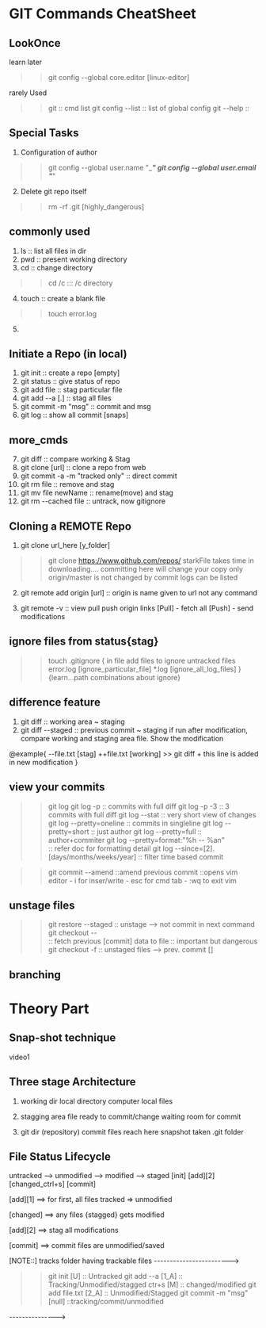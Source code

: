 # GIT Commands CheatSheet

LookOnce
--------
learn later
>> git config --global core.editor [linux-editor]

rarely Used

>> git                 :: cmd list
>> git config --list   :: list of global config
>> git --help          :: 

Special Tasks
---------------

1. Configuration of author
>> git config --global user.name "______"
>> git config --global user.email "_____"

2. Delete git repo itself
>> rm -rf .git [highly_dangerous]


commonly used
-----------------
1. ls           :: list all files  in dir
2. pwd          :: present working directory
3. cd           :: change directory
>> cd /c           ::: /c directory
4. touch        :: create a blank file 
>> touch error.log
5. 


Initiate a Repo (in local)
-----------------------------
1. git init             :: create a repo [empty]
2. git status           :: give status of repo
3. git add file         :: stag particular file
4. git add --a  [.]        :: stag all files
5. git commit -m "msg"  :: commit and msg
6. git log              :: show all commit [snaps]

more_cmds
-----------

7. git diff              :: compare working & Stag
8. git clone [url]       :: clone a repo from web
9. git commit -a -m "tracked only" :: direct commit
10. git rm file          :: remove and stag
11. git mv file newName  :: rename(move) and stag
12. git rm --cached file :: untrack, now gitignore

Cloning a REMOTE Repo
-----------------------
1. git clone url_here [y_folder]
>> git clone https://www.github.com/repos/ starkFile
    takes time in downloading....
    committing here will change your copy only
    origin/master is not changed by commit
    logs can be listed

2. git remote add origin [url]
    :: origin is name given to url not any command

3. git remote -v
    :: view pull push origin links
[Pull] - fetch all
[Push] - send modifications


ignore files from status{stag}
------------------------------
>> touch .gitignore
{
    in file add files to ignore untracked files
    error.log   [ignore_particular_file]
    *.log [ignore_all_log_files]
}
{learn...path combinations about ignore}

difference feature
-------------------
1. git diff             :: working area ~ staging
2. git diff --staged    :: previous commit ~ staging
if run after modification, 
compare working and staging area file.
Show the modification

@example{
    --file.txt [stag] 
    ++file.txt [working]
    >> git diff
    + this line is added in new modification 
}

view your commits
----------------------
>> git log
>> git log -p       :: commits with  full diff
>> git log -p -3    :: 3 commits with full diff
>> git log --stat   :: very short view of changes
>> git log --pretty=oneline :: commits in singleline
>> git log --pretty=short   :: just author
>> git log --pretty=full    :: author+commiter
>> git log --pretty=format:"%h -- %an"  
    :: refer doc for formatting detail
>> git log --since=[2].[days/months/weeks/year] :: filter time based commit


>> git commit --amend       ::amend previous commit
    ::opens vim editor
    - i for inser/write
    - esc for cmd tab
    - :wq to exit vim

unstage files
---------------
>> git restore --staged <file>
    :: unstage --> not commit in next command
>> git checkout -- <file>       
    :: fetch previous [commit] data to file
    :: important but dangerous
>> git checkout -f
    :: unstaged files --> prev. commit []

branching
----------




# Theory Part

Snap-shot technique
---------------------
video1

Three stage Architecture
-------------------------
1. working dir
    local directory
    computer local files

2. stagging area
    file ready to commit/change
    waiting room for commit

3. git dir (repository)
    commit files reach here
    snapshot taken
    .git folder

File Status Lifecycle
----------------------
untracked --> unmodified --> modified --> staged
[init]        [add][2]       [changed_ctrl+s]      [commit]

[add][1] ==> for first, all files tracked => unmodified

[changed] ==> any files {stagged} gets modified

[add][2] ==> stag all modifications

[commit] ==> commit files are unmodified/saved


[NOTE::] tracks folder having trackable files 
------------------------>
>> git init [U] 
    :: Untracked
>> git add --a [1_A] 
    :: Tracking/Unmodified/stagged
>> ctr+s    [M] 
    :: changed/modified
>> git add file.txt    [2_A]
    :: Unmodified/Stagged
>> git commit -m "msg" [null]
    ::tracking/commit/unmodified

--------------->